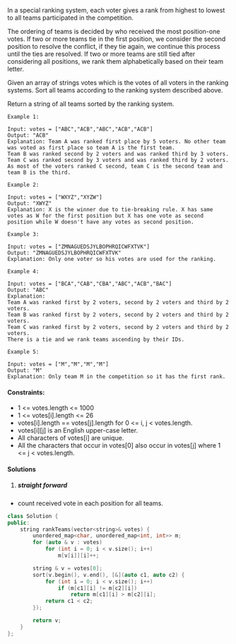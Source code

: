 In a special ranking system, each voter gives a rank from highest to lowest to all teams participated in the competition.

The ordering of teams is decided by who received the most position-one votes. If two or more teams tie in the first position, we consider the second position to resolve the conflict, if they tie again, we continue this process until the ties are resolved. If two or more teams are still tied after considering all positions, we rank them alphabetically based on their team letter.

Given an array of strings votes which is the votes of all voters in the ranking systems. Sort all teams according to the ranking system described above.

Return a string of all teams sorted by the ranking system.

 

```
Example 1:

Input: votes = ["ABC","ACB","ABC","ACB","ACB"]
Output: "ACB"
Explanation: Team A was ranked first place by 5 voters. No other team was voted as first place so team A is the first team.
Team B was ranked second by 2 voters and was ranked third by 3 voters.
Team C was ranked second by 3 voters and was ranked third by 2 voters.
As most of the voters ranked C second, team C is the second team and team B is the third.

Example 2:

Input: votes = ["WXYZ","XYZW"]
Output: "XWYZ"
Explanation: X is the winner due to tie-breaking rule. X has same votes as W for the first position but X has one vote as second position while W doesn't have any votes as second position. 

Example 3:

Input: votes = ["ZMNAGUEDSJYLBOPHRQICWFXTVK"]
Output: "ZMNAGUEDSJYLBOPHRQICWFXTVK"
Explanation: Only one voter so his votes are used for the ranking.

Example 4:

Input: votes = ["BCA","CAB","CBA","ABC","ACB","BAC"]
Output: "ABC"
Explanation: 
Team A was ranked first by 2 voters, second by 2 voters and third by 2 voters.
Team B was ranked first by 2 voters, second by 2 voters and third by 2 voters.
Team C was ranked first by 2 voters, second by 2 voters and third by 2 voters.
There is a tie and we rank teams ascending by their IDs.

Example 5:

Input: votes = ["M","M","M","M"]
Output: "M"
Explanation: Only team M in the competition so it has the first rank.
```

 

#### Constraints:

-    1 <= votes.length <= 1000
-    1 <= votes[i].length <= 26
-    votes[i].length == votes[j].length for 0 <= i, j < votes.length.
-    votes[i][j] is an English upper-case letter.
-    All characters of votes[i] are unique.
-    All the characters that occur in votes[0] also occur in votes[j] where 1 <= j < votes.length.

#### Solutions

1. ##### straight forward

- count received vote in each position for all teams.

```c++
class Solution {
public:
    string rankTeams(vector<string>& votes) {
        unordered_map<char, unordered_map<int, int>> m;
        for (auto & v : votes)
            for (int i = 0; i < v.size(); i++)
                m[v[i]][i]++;

        string & v = votes[0];
        sort(v.begin(), v.end(), [&](auto c1, auto c2) {
            for (int i = 0; i < v.size(); i++)
                if (m[c1][i] != m[c2][i])
                    return m[c1][i] > m[c2][i];
            return c1 < c2;
        });

        return v;
    }
};
```